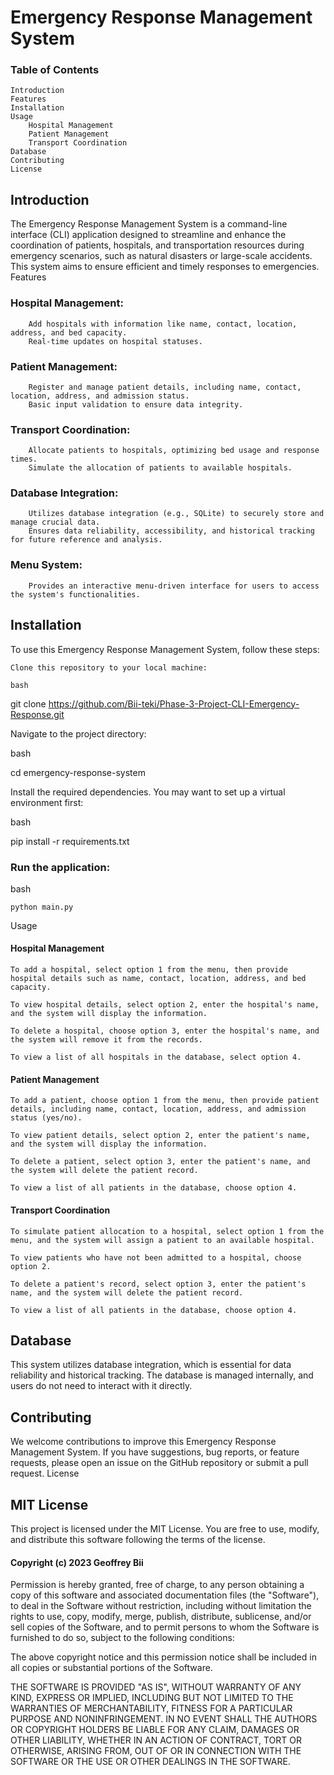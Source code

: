 # Emergency Response Management System
### Table of Contents

    Introduction
    Features
    Installation
    Usage
        Hospital Management
        Patient Management
        Transport Coordination
    Database
    Contributing
    License

## Introduction

The Emergency Response Management System is a command-line interface (CLI) application designed to streamline and enhance the coordination of patients, hospitals, and transportation resources during emergency scenarios, such as natural disasters or large-scale accidents. This system aims to ensure efficient and timely responses to emergencies.
Features

   ### Hospital Management:
        Add hospitals with information like name, contact, location, address, and bed capacity.
        Real-time updates on hospital statuses.

   ### Patient Management:
        Register and manage patient details, including name, contact, location, address, and admission status.
        Basic input validation to ensure data integrity.

   ### Transport Coordination:
        Allocate patients to hospitals, optimizing bed usage and response times.
        Simulate the allocation of patients to available hospitals.

   ### Database Integration:
        Utilizes database integration (e.g., SQLite) to securely store and manage crucial data.
        Ensures data reliability, accessibility, and historical tracking for future reference and analysis.

   ### Menu System:
        Provides an interactive menu-driven interface for users to access the system's functionalities.

## Installation

To use this Emergency Response Management System, follow these steps:

    Clone this repository to your local machine:

    bash

git clone https://github.com/Bii-teki/Phase-3-Project-CLI-Emergency-Response.git

Navigate to the project directory:

bash

cd emergency-response-system

Install the required dependencies. You may want to set up a virtual environment first:

bash

pip install -r requirements.txt

### Run the application:

bash

    python main.py

Usage
#### Hospital Management

    To add a hospital, select option 1 from the menu, then provide hospital details such as name, contact, location, address, and bed capacity.

    To view hospital details, select option 2, enter the hospital's name, and the system will display the information.

    To delete a hospital, choose option 3, enter the hospital's name, and the system will remove it from the records.

    To view a list of all hospitals in the database, select option 4.

#### Patient Management

    To add a patient, choose option 1 from the menu, then provide patient details, including name, contact, location, address, and admission status (yes/no).

    To view patient details, select option 2, enter the patient's name, and the system will display the information.

    To delete a patient, select option 3, enter the patient's name, and the system will delete the patient record.

    To view a list of all patients in the database, choose option 4.

#### Transport Coordination

    To simulate patient allocation to a hospital, select option 1 from the menu, and the system will assign a patient to an available hospital.

    To view patients who have not been admitted to a hospital, choose option 2.

    To delete a patient's record, select option 3, enter the patient's name, and the system will delete the patient record.

    To view a list of all patients in the database, choose option 4.

## Database

This system utilizes database integration, which is essential for data reliability and historical tracking. The database is managed internally, and users do not need to interact with it directly.

## Contributing

We welcome contributions to improve this Emergency Response Management System. If you have suggestions, bug reports, or feature requests, please open an issue on the GitHub repository or submit a pull request. 
License

## MIT License
This project is licensed under the MIT License. You are free to use, modify, and distribute this software following the terms of the license.


#### Copyright (c) 2023 Geoffrey Bii

Permission is hereby granted, free of charge, to any person obtaining a copy
of this software and associated documentation files (the "Software"), to deal
in the Software without restriction, including without limitation the rights
to use, copy, modify, merge, publish, distribute, sublicense, and/or sell
copies of the Software, and to permit persons to whom the Software is
furnished to do so, subject to the following conditions:

The above copyright notice and this permission notice shall be included in all
copies or substantial portions of the Software.

THE SOFTWARE IS PROVIDED "AS IS", WITHOUT WARRANTY OF ANY KIND, EXPRESS OR
IMPLIED, INCLUDING BUT NOT LIMITED TO THE WARRANTIES OF MERCHANTABILITY,
FITNESS FOR A PARTICULAR PURPOSE AND NONINFRINGEMENT. IN NO EVENT SHALL THE
AUTHORS OR COPYRIGHT HOLDERS BE LIABLE FOR ANY CLAIM, DAMAGES OR OTHER
LIABILITY, WHETHER IN AN ACTION OF CONTRACT, TORT OR OTHERWISE, ARISING FROM,
OUT OF OR IN CONNECTION WITH THE SOFTWARE OR THE USE OR OTHER DEALINGS IN THE
SOFTWARE.
